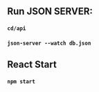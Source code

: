 

## Run JSON SERVER:
#### `cd/api`
#### `json-server --watch db.json`




## React Start
#### `npm start`

